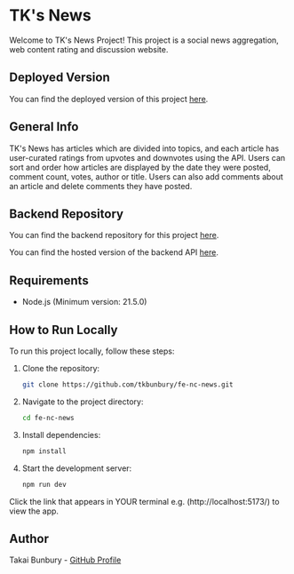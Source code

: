 # TK's News

Welcome to TK's News Project! This project is a social news aggregation, web content rating and discussion website.

## Deployed Version

You can find the deployed version of this project [here](https://tk-news.netlify.app/). 

## General Info

TK's News has articles which are divided into topics, and each article has user-curated ratings from upvotes and downvotes using the API. Users can sort and order how articles are displayed by the date they were posted, comment count, votes, author or title. Users can also add comments about an article and delete comments they have posted.

## Backend Repository

You can find the backend repository for this project [here](https://github.com/tkbunbury/fe-nc-news.git). 

You can find the hosted version of the backend API [here](https://github.com/tkbunbury/nc-news.git).

## Requirements

- Node.js (Minimum version: 21.5.0)

## How to Run Locally

To run this project locally, follow these steps:

1. Clone the repository:

    ```bash
    git clone https://github.com/tkbunbury/fe-nc-news.git

2. Navigate to the project directory:

    ```bash
    cd fe-nc-news

3. Install dependencies:

    ```bash
    npm install

4. Start the development server:

    ```bash
    npm run dev

Click the link that appears in YOUR terminal e.g. (http://localhost:5173/) to view the app.

## Author

Takai Bunbury - [GitHub Profile](https://github.com/tkbunbury) 